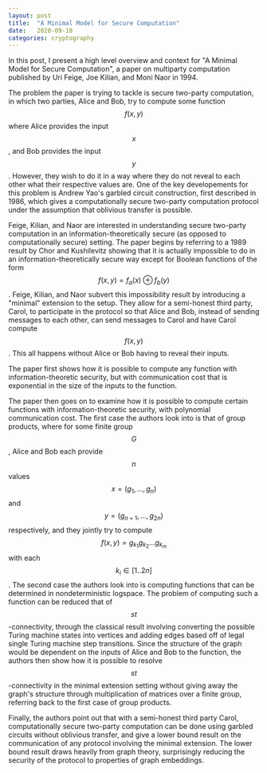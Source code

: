 ```yaml
---
layout: post
title:  "A Minimal Model for Secure Computation"
date:   2020-09-18
categories: cryptography
---
```

In this post, I present a high level overview and context for "A Minimal Model for Secure Computation", a paper on multiparty computation published by Uri Feige, Joe Kilian, and Moni Naor in 1994. 

The problem the paper is trying to tackle is secure two-party computation, in which two parties, Alice and Bob, try to compute some function $$f(x, y)$$ where Alice provides the input $$x$$, and Bob provides the input $$y$$. However, they wish to do it in a way where they do not reveal to each other what their respective values are. One of the key developements for this problem is Andrew Yao's garbled circuit construction, first described in 1986, which gives a computationally secure two-party computation protocol under the assumption that oblivious transfer is possible.

Feige, Kilian, and Naor are interested in understanding secure two-party computation in an information-theoretically secure (as opposed to computationally secure) setting. The paper begins by referring to a 1989 result by Chor and Kushilevitz showing that it is actually impossible to do in an information-theoretically secure way except for Boolean functions of the form $$f(x, y)=f_a(x) \oplus f_b(y)$$. Feige, Kilian, and Naor subvert this impossibility result by introducing a "minimal" extension to the setup. They allow for a semi-honest third party, Carol, to participate in the protocol so that Alice and Bob, instead of sending messages to each other, can send messages to Carol and have Carol compute $$f(x,y)$$. This all happens without Alice or Bob having to reveal their inputs. 

The paper first shows how it is possible to compute any function with information-theoretic security, but with communication cost that is exponential in the size of the inputs to the function.

The paper then goes on to examine how it is possible to compute certain functions with information-theoretic security, with polynomial communication cost. The first case the authors look into is that of group products, where for some finite group $$G$$, Alice and Bob each provide $$n$$ values $$x=(g_1,\dots,g_n)$$ and $$y=(g_{n+1},\dots,g_{2n})$$ respectively, and they jointly try to compute $$f(x,y)=g_{k_1}g_{k_2}\dots g_{k_m}$$ with each $$k_i \in [1..2n]$$. The second case the authors look into is computing functions that can be determined in nondeterministic logspace. The problem of computing such a function can be reduced that of $$st$$-connectivity, through the classical result involving converting the possible Turing machine states into vertices and adding edges based off of legal single Turing machine step transitions. Since the structure of the graph would be dependent on the inputs of Alice and Bob to the function, the authors then show how it is possible to resolve $$st$$-connectivity in the minimal extension setting without giving away the graph's structure through multiplication of matrices over a finite group, referring back to the first case of group products.

Finally, the authors point out that with a semi-honest third party Carol, computationally secure two-party computation can be done using garbled circuits without oblivious transfer, and give a lower bound result on the communication of any protocol involving the minimal extension. The lower bound result draws heavily from graph theory, surprisingly reducing the security of the protocol to properties of graph embeddings.


